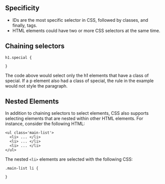 ## Specificity

* IDs are the most specific selector in CSS, followed by classes, and finally, tags.
* HTML elements could have two or more CSS selectors at the same time.

## Chaining selectors
```
h1.special {

}
```
The code above would select only the h1 elements that have a class of special. If a p element also had a class of special, the rule in the example would not style the paragraph.

## Nested Elements
In addition to chaining selectors to select elements, CSS also supports selecting elements that are nested within other HTML elements. For instance, consider the following HTML:
```
<ul class='main-list'>
  <li> ... </li>
  <li> ... </li>
  <li> ... </li>
</ul>
```
The nested `<li>` elements are selected with the following CSS:
```
.main-list li {

}
```
